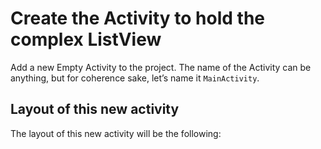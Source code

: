# Create the Activity to hold the complex ListView
Add a new Empty Activity to the project. The name of the Activity can be anything, but for coherence sake, let’s name it `MainActivity`.

## Layout of this new activity
The layout of this new activity will be the following:

